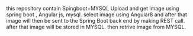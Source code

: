 this repository contain Spingboot+MYSQL
Upload and get image using spring boot , Angular js, mysql.
select image using Angular8 and after that image will then be sent to the Spring Boot back end by making REST call. after that image will be stored in MYSQL.
then retrive image from MYSQL.
